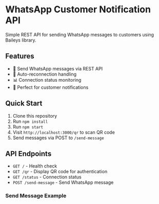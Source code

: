 # WhatsApp Customer Notification API

Simple REST API for sending WhatsApp messages to customers using Baileys library.

## Features

- 📱 Send WhatsApp messages via REST API
- 🔄 Auto-reconnection handling
- 📊 Connection status monitoring
- 🎯 Perfect for customer notifications

## Quick Start

1. Clone this repository
2. Run `npm install`
3. Run `npm start`
4. Visit `http://localhost:3000/qr` to scan QR code
5. Send messages via POST to `/send-message`

## API Endpoints

- `GET /` - Health check
- `GET /qr` - Display QR code for authentication
- `GET /status` - Connection status
- `POST /send-message` - Send WhatsApp message

### Send Message Example

